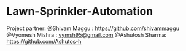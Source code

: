 # Lawn-Sprinkler-Automation
Project partner:
@Shivam Maggu : https://github.com/shivammaggu
@Vyomesh Mishra : vymsh95@gmail.com
@Ashutosh Sharma: https://github.com/Ashutos-h
